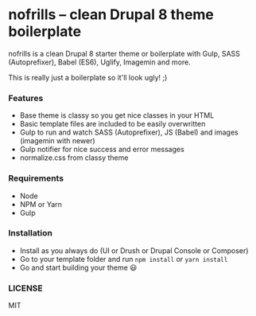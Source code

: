 # nofrills – clean Drupal 8 theme boilerplate

nofrills is a clean Drupal 8 starter theme or boilerplate with Gulp, SASS (Autoprefixer), Babel (ES6), Uglify, Imagemin and more.

This is really just a boilerplate so it'll look ugly! ;)

### Features

- Base theme is classy so you get nice classes in your HTML
- Basic template files are included to be easily overwritten
- Gulp to run and watch SASS (Autoprefixer), JS (Babel) and images (imagemin with newer)
- Gulp notifier for nice success and error messages
- normalize.css from classy theme

### Requirements

- Node
- NPM or Yarn
- Gulp

### Installation

- Install as you always do (UI or Drush or Drupal Console or Composer)
- Go to your template folder and run `npm install` or `yarn install`
- Go and start building your theme 😃

### LICENSE

MIT
